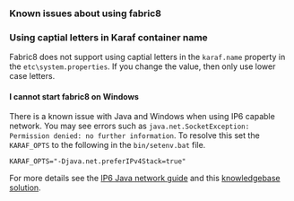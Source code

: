 ### Known issues about using fabric8

### Using captial letters in Karaf container name

Fabric8 does not support using captial letters in the `karaf.name` property in the `etc\system.properties`. If you change the value, then only use lower case letters.

#### I cannot start fabric8 on Windows

There is a known issue with Java and Windows when using IP6 capable network. You may see errors such as ``java.net.SocketException: Permission denied: no further information``. To resolve this set the ``KARAF_OPTS`` to the following in the ``bin/setenv.bat`` file.

    KARAF_OPTS="-Djava.net.preferIPv4Stack=true"

For more details see the [IP6 Java network guide](http://docs.oracle.com/javase/7/docs/technotes/guides/net/ipv6_guide/) and this [knowledgebase solution](https://access.redhat.com/site/solutions/757533).